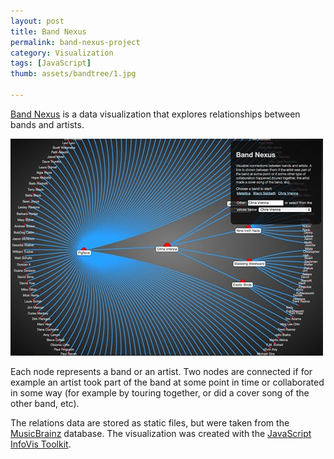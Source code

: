 ```yaml
---
layout: post
title: Band Nexus
permalink: band-nexus-project
category: Visualization
tags: [JavaScript]
thumb: assets/bandtree/1.jpg

---
```


[Band Nexus](http://philogb.github.com/band-nexus) is a data visualization that explores relationships
between bands and artists.

![Tree Image](/assets/bandtree/1.jpg)

Each node represents a band or an artist. Two nodes are connected if for
example an artist took part of the band at some point in time or collaborated in some way
(for example by touring together, or did a cover song of the other band,
etc).

The relations data are stored as static files, but were taken from the
[MusicBrainz](http://musicbrainz.org) database. The visualization was
created with the [JavaScript InfoVis Toolkit](http://thejit.org).

